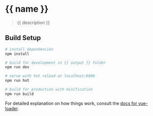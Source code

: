 # {{ name }}

> {{ description }}

## Build Setup

``` bash
# install dependencies
npm install

# build for development in {{ output }} folder
npm run dev

# serve with hot reload at localhost:8080
npm run hot

# build for production with minification
npm run build
```

For detailed explanation on how things work, consult the [docs for vue-loader](http://vuejs.github.io/vue-loader).
